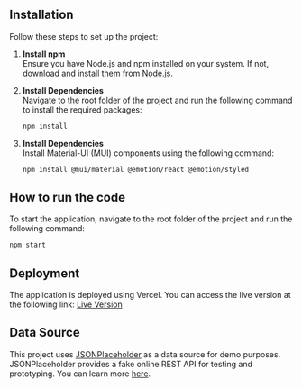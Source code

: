 ## Installation
Follow these steps to set up the project:  

1. **Install npm**  
   Ensure you have Node.js and npm installed on your system. If not, download and install them from [Node.js](https://nodejs.org/).  

2. **Install Dependencies**  
   Navigate to the root folder of the project and run the following command to install the required packages:  
   ```bash
   npm install
   
3. **Install Dependencies**  
   Install Material-UI (MUI) components using the following command:  
   ```bash
   npm install @mui/material @emotion/react @emotion/styled
   ```

## How to run the code
To start the application, navigate to the root folder of the project and run the following command:
```bash
npm start
```

## Deployment
The application is deployed using Vercel. You can access the live version at the following link:
[Live Version](jc-contact-list.vercel.app)

## Data Source
This project uses [JSONPlaceholder](https://jsonplaceholder.typicode.com/) as a data source for demo purposes. JSONPlaceholder provides a fake online REST API for testing and prototyping. You can learn more [here](https://jsonplaceholder.typicode.com/guide/).
